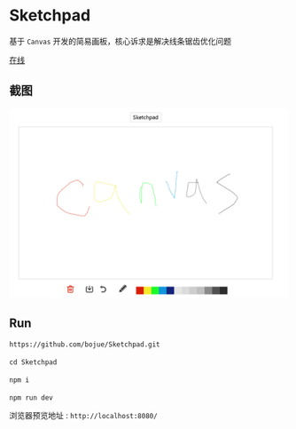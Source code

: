 # Sketchpad

基于 ` Canvas ` 开发的简易画板，核心诉求是解决线条锯齿优化问题

[在线](https://bojue.github.io/Sketchpad/)

## 截图 


![图片](/src/imgs/canvas.png)

## Run 

```
https://github.com/bojue/Sketchpad.git

cd Sketchpad

npm i

npm run dev

```

浏览器预览地址 : ` http://localhost:8080/ `


